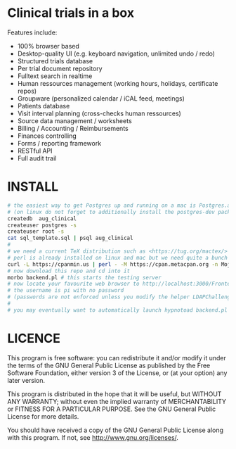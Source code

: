 Clinical trials in a box
========

Features include:
 * 100% browser based
 * Desktop-quality UI (e.g. keyboard navigation, unlimited undo / redo)
 * Structured trials database
 * Per trial document repository
 * Fulltext search in realtime
 * Human ressources management (working hours, holidays, certificate repos)
 * Groupware (personalized calendar / iCAL feed, meetings)
 * Patients database
 * Visit interval planning (cross-checks human ressources)
 * Source data management / worksheets
 * Billing / Accounting / Reimbursements
 * Finances controlling
 * Forms / reporting framework
 * RESTful API
 * Full audit trail

INSTALL
=====
```bash
# the easiest way to get Postgres up and running on a mac is Postgres.app
# (on linux do not forget to additionally install the postgres-dev package)
createdb  aug_clinical
createuser postgres -s
createuser root -s
cat sql_template.sql | psql aug_clinical
#
# we need a current TeX distribution such as <https://tug.org/mactex/>
# perl is already installed on linux and mac but we need quite a bunch of non-core perl modules
curl -L https://cpanmin.us | perl - -M https://cpan.metacpan.org -n Mojolicious Mojolicious::Plugin::Database Mojolicious::Plugin::RenderFile SQL::Abstract::More Apache::Session::File Spreadsheet::WriteExcel Spreadsheet::ParseExcel Business::IBAN DBD::Pg Date::ICal Data::ICal Data::ICal::Entry::TimeZone Net::LDAP DateTime File::Find::Rule
# now download this repo and cd into it
morbo backend.pl # this starts the testing server
# now locate your favourite web browser to http://localhost:3000/Frontend/index.html
# the username is pi with no password
# (passwords are not enforced unless you modify the helper LDAPChallenge within backend.pl appropriately)
#
# you may eventually want to automatically launch hypnotoad backend.pl (production server) during system boot
```

LICENCE
=====
This program is free software: you can redistribute it and/or modify
it under the terms of the GNU General Public License as published by
the Free Software Foundation, either version 3 of the License, or
(at your option) any later version.

This program is distributed in the hope that it will be useful,
but WITHOUT ANY WARRANTY; without even the implied warranty of
MERCHANTABILITY or FITNESS FOR A PARTICULAR PURPOSE.  See the
GNU General Public License for more details.

You should have received a copy of the GNU General Public License
along with this program.  If not, see <http://www.gnu.org/licenses/>.

